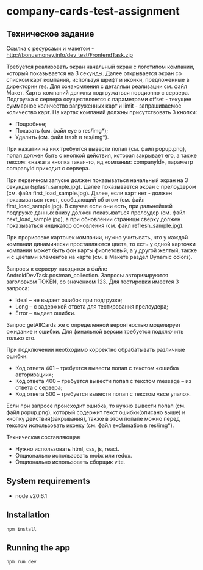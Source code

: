# company-сards-test-assignment

## Техническое задание
Ссылка с ресурсами и макетом - http://bonusmoney.info/dev_test/FrontendTask.zip

Требуется реализовать экран начальный экран с логотипом компании, который показывается на 3 секунды. Далее открывается экран со списком карт компаний, используя шрифт и иконки, предложенные в директории res. Для ознакомления с деталями реализации см. файл Макет.
Карты компаний должны подгружаться порционно с сервера. Подгрузка с сервера осуществляется с параметрами offset - текущее суммарное количество загруженных карт и limit - запрашиваемое количество карт. 
На картах компаний должны присутствовать 3 кнопки:

- Подробнее;
- Показать (см. файл eye в res/img*);
- Удалить (см. файл trash в res/img*).

При нажатии на них требуется вывести попап (см. файл popup.png), попап должен быть с кнопкой действия, которая закрывает его, а также тексом: «нажата кнопка такая-то, ид компании: companyId», параметр companyId приходит с сервера.

При первичном запуске должен показываться начальный экран на 3 секунды (splash_sample.jpg). Далее показывается экран с прелоудером (см. файл first_load_sample.jpg). Далее, если карт нет - должен показываться текст, сообщающий об этом (см. файл first_load_sample.jpg). В случае если они есть, при дальнейшей подгрузке данных внизу должен показываться прелоудер (см. файл next_load_sample.jpg), а при обновлении страницы сверху должен показываться индикатор обновления (см. файл refresh_sample.jpg). 

При прорисовке карточек компании, нужно учитывать, что у каждой компании динамически проставляются цвета, то есть у одной карточки компании может быть фон карты фиолетовый, а у другой желтый, также и с цветами элементов на карте (см. в Макете раздел Dynamic colors). 

Запросы к серверу находятся в файле AndroidDevTask.postman_collection. Запросы авторизируются заголовком TOKEN, со значением 123. Для тестировки имеется 3 запросa:
- Ideal – не выдает ошибок при подгрузке;
- Long – с задержкой ответа для тестирования прелоудера;
- Error – выдает ошибки. 

Запрос getAllCards же с определенной вероятностью моделирует ожидание и ошибки. Для финальной версии требуется подключить только его. 

При подключении необходимо корректно обрабатывать различные ошибки: 
- Код ответа 401 – требуется вывести попап с текстом «ошибка авторизации»;
- Код ответа 400 – требуется вывести попап с текстом message – из ответа с сервера;
- Код ответа 500 – требуется вывести попап с текстом «все упало».

Если при запросе происходит ошибка, то нужно вывести попап (см. файл popup.png), который содержит текст ошибки(описано выше) и кнопку действия(закрывания), также в этом попапе можно перед текстом использовать иконку (см. файл exclamation в res/img*).  

Техническая составляющая
- Нужно использовать html, css, js, react.
- Опционально использовать mobx или redux.
- Опционально использовать сборщик vite.

## System requirements
- node v20.6.1
  
## Installation
```
npm install
```
  
## Running the app
```
npm run dev
```

